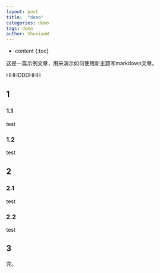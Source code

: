 ```yaml
---
layout: post
title:  "demo"
categories: demo
tags: demo 
author: ShuxiaoW
---
```


* content
{:toc}

这是一篇示例文章，用来演示如何使用新主题写markdown文章。

HHHDDDHHH

## 1

### 1.1

test

### 1.2

test

## 2

### 2.1

test

### 2.2

test

## 3

完。
